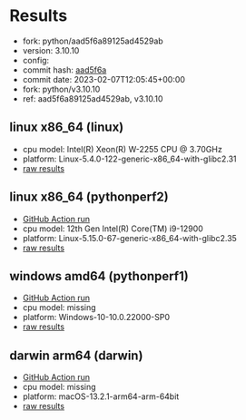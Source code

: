 # Results

- fork: python/aad5f6a89125ad4529ab
- version: 3.10.10
- config: 
- commit hash: [aad5f6a](https://github.com/python/cpython/commit/aad5f6a)
- commit date: 2023-02-07T12:05:45+00:00
- fork: python/v3.10.10
- ref: aad5f6a89125ad4529ab, v3.10.10

## linux x86_64 (linux)

- cpu model: Intel(R) Xeon(R) W-2255 CPU @ 3.70GHz
- platform: Linux-5.4.0-122-generic-x86_64-with-glibc2.31
- [raw results](bm-20230207-linux-x86_64-python-v3.10.10-3.10.10-aad5f6a.json)

## linux x86_64 (pythonperf2)

- [GitHub Action run](https://github.com/faster-cpython/benchmarking/actions/runs/4513537895)
- cpu model: 12th Gen Intel(R) Core(TM) i9-12900
- platform: Linux-5.15.0-67-generic-x86_64-with-glibc2.35
- [raw results](bm-20230207-pythonperf2-x86_64-python-aad5f6a89125ad4529ab-3.10.10-aad5f6a.json)

## windows amd64 (pythonperf1)

- [GitHub Action run](https://github.com/faster-cpython/benchmarking/actions/runs/4500951050)
- cpu model: missing
- platform: Windows-10-10.0.22000-SP0
- [raw results](bm-20230207-pythonperf1-amd64-python-aad5f6a89125ad4529ab-3.10.10-aad5f6a.json)

## darwin arm64 (darwin)

- [GitHub Action run](https://github.com/faster-cpython/benchmarking/actions/runs/4494505736)
- cpu model: missing
- platform: macOS-13.2.1-arm64-arm-64bit
- [raw results](bm-20230207-darwin-arm64-python-aad5f6a89125ad4529ab-3.10.10-aad5f6a.json)

